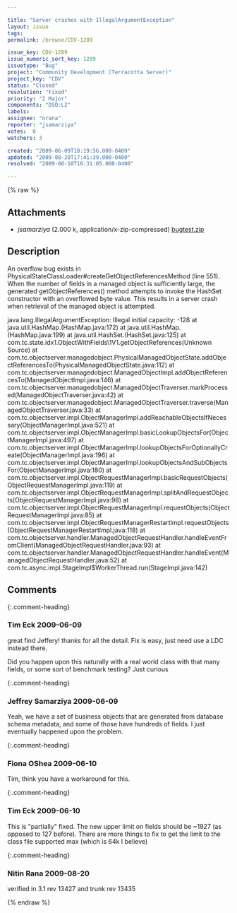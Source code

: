 ```yaml
---

title: "Server crashes with IllegalArgumentException"
layout: issue
tags: 
permalink: /browse/CDV-1289

issue_key: CDV-1289
issue_numeric_sort_key: 1289
issuetype: "Bug"
project: "Community Development (Terracotta Server)"
project_key: "CDV"
status: "Closed"
resolution: "Fixed"
priority: "2 Major"
components: "DSO:L2"
labels: 
assignee: "nrana"
reporter: "jsamarziya"
votes:  0
watchers: 3

created: "2009-06-09T18:19:56.000-0400"
updated: "2009-08-20T17:41:39.000-0400"
resolved: "2009-06-10T16:31:05.000-0400"

---
```




{% raw %}


## Attachments
  
* <em>jsamarziya</em> (2.000 k, application/x-zip-compressed) [bugtest.zip](/attachments/CDV/CDV-1289/bugtest.zip)
  



## Description

<div markdown="1" class="description">

An overflow bug exists in PhysicalStateClassLoader#createGetObjectReferencesMethod (line 551). When the number of fields in a managed object is sufficiently large, the generated getObjectReferences() method attempts to invoke the HashSet constructor with an overflowed byte value. This results in a server crash when retrieval of the managed object is attempted.

java.lang.IllegalArgumentException: Illegal initial capacity: -128
        at java.util.HashMap.<init>(HashMap.java:172)
        at java.util.HashMap.<init>(HashMap.java:199)
        at java.util.HashSet.<init>(HashSet.java:125)
        at com.tc.state.idx1.ObjectWithFields\1V1.getObjectReferences(Unknown Source)
        at com.tc.objectserver.managedobject.PhysicalManagedObjectState.addObjectReferencesTo(PhysicalManagedObjectState.java:112)
        at com.tc.objectserver.managedobject.ManagedObjectImpl.addObjectReferencesTo(ManagedObjectImpl.java:146)
        at com.tc.objectserver.managedobject.ManagedObjectTraverser.markProcessed(ManagedObjectTraverser.java:42)
        at com.tc.objectserver.managedobject.ManagedObjectTraverser.traverse(ManagedObjectTraverser.java:33)
        at com.tc.objectserver.impl.ObjectManagerImpl.addReachableObjectsIfNecessary(ObjectManagerImpl.java:521)
        at com.tc.objectserver.impl.ObjectManagerImpl.basicLookupObjectsFor(ObjectManagerImpl.java:497)
        at com.tc.objectserver.impl.ObjectManagerImpl.lookupObjectsForOptionallyCreate(ObjectManagerImpl.java:196)
        at com.tc.objectserver.impl.ObjectManagerImpl.lookupObjectsAndSubObjectsFor(ObjectManagerImpl.java:180)
        at com.tc.objectserver.impl.ObjectRequestManagerImpl.basicRequestObjects(ObjectRequestManagerImpl.java:119)
        at com.tc.objectserver.impl.ObjectRequestManagerImpl.splitAndRequestObjects(ObjectRequestManagerImpl.java:98)
        at com.tc.objectserver.impl.ObjectRequestManagerImpl.requestObjects(ObjectRequestManagerImpl.java:85)
        at com.tc.objectserver.impl.ObjectRequestManagerRestartImpl.requestObjects(ObjectRequestManagerRestartImpl.java:118)
        at com.tc.objectserver.handler.ManagedObjectRequestHandler.handleEventFromClient(ManagedObjectRequestHandler.java:93)
        at com.tc.objectserver.handler.ManagedObjectRequestHandler.handleEvent(ManagedObjectRequestHandler.java:52)
        at com.tc.async.impl.StageImpl$WorkerThread.run(StageImpl.java:142)


</div>

## Comments


{:.comment-heading}
### **Tim Eck** <span class="date">2009-06-09</span>

<div markdown="1" class="comment">

great find Jeffery! thanks for all the detail. Fix is easy, just need use a LDC instead there. 

Did you happen upon this naturally  with a real world class with that many fields, or some sort of benchmark testing? Just curious

</div>


{:.comment-heading}
### **Jeffrey Samarziya** <span class="date">2009-06-09</span>

<div markdown="1" class="comment">

Yeah, we have a set of business objects that are generated from database schema metadata, and some of those have hundreds of fields. I just eventually happened upon the problem.

</div>


{:.comment-heading}
### **Fiona OShea** <span class="date">2009-06-10</span>

<div markdown="1" class="comment">

Tim, think you have a workaround for this. 

</div>


{:.comment-heading}
### **Tim Eck** <span class="date">2009-06-10</span>

<div markdown="1" class="comment">

This is "partially" fixed. The new upper limit on fields should be ~1927 (as opposed to 127 before). There are more things to fix to get the limit to the class file supported max (which is 64k I believe)

</div>


{:.comment-heading}
### **Nitin Rana** <span class="date">2009-08-20</span>

<div markdown="1" class="comment">

verified in 3.1 rev 13427 and trunk rev 13435

</div>



{% endraw %}

